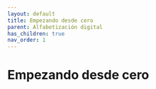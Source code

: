 ```yaml
---
layout: default
title: Empezando desde cero
parent: Alfabetización digital
has_children: true
nav_order: 1
---
```

 
# Empezando desde cero
